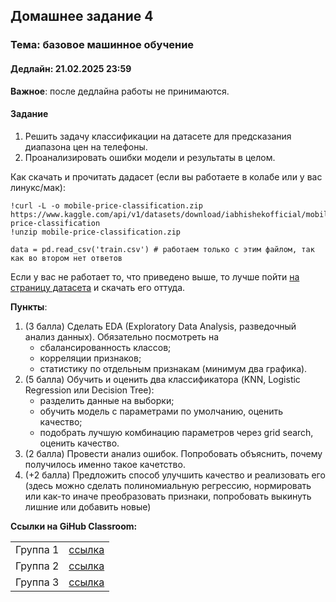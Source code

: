 ## Домашнее задание 4

### **Тема: базовое машинное обучение**

#### **Дедлайн**: 21.02.2025 23:59

**Важное**: после дедлайна работы не принимаются.

#### **Задание**
1. Решить задачу классификации на датасете для предсказания диапазона цен на телефоны.
2. Проанализировать ошибки модели и результаты в целом.

Как скачать и прочитать дадасет (если вы работаете в колабе или у вас линукс/мак):
```
!curl -L -o mobile-price-classification.zip https://www.kaggle.com/api/v1/datasets/download/iabhishekofficial/mobile-price-classification
!unzip mobile-price-classification.zip

data = pd.read_csv('train.csv') # работаем только с этим файлом, так как во втором нет ответов
```

Если у вас не работает то, что приведено выше, то лучше пойти [на страницу датасета](https://www.kaggle.com/datasets/iabhishekofficial/mobile-price-classification) и скачать его оттуда.

**Пункты**:
1. (3 балла) Сделать EDA (Exploratory Data Analysis, разведочный анализ данных). Обязательно посмотреть на
    - сбалансированность классов;
    - корреляции признаков;
    - статистику по отдельным признакам (минимум два графика).
2. (5 балла) Обучить и оценить два классификатора (KNN, Logistic Regression или Decision Tree):
    - разделить данные на выборки;
    - обучить модель с параметрами по умолчанию, оценить качество;
    - подобрать лучшую комбинацию параметров через grid search, оценить качество.
3. (2 балла) Провести анализ ошибок. Попробовать объяснить, почему получилось именно такое качетство. 
4. (+2 балла) Предложить способ улучшить качество и реализовать его (здесь можно сделать полиномиальную регрессию, нормировать или как-то иначе преобразовать признаки, попробовать выкинуть лишние или добавить новые)


**Ссылки на GiHub Classroom:**

<table>
    <tr><td>Группа 1</td><td><a href="https://classroom.github.com/a/LIm_TdTl">ссылка</a></td></tr>
    <tr><td>Группа 2</td><td><a href="https://classroom.github.com/a/wWfpBGFs">ссылка</a></td></tr>
    <tr><td>Группа 3</td><td><a href="https://classroom.github.com/a/FEDOr6v1">ссылка</a></td></tr>       
</table>

